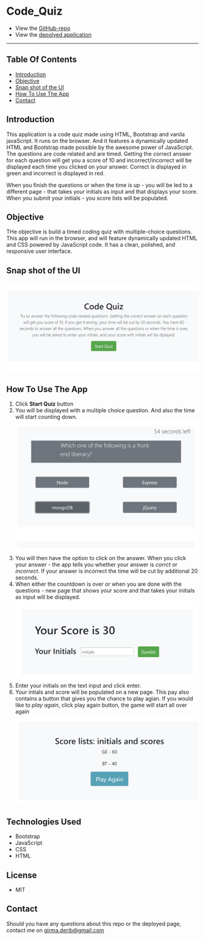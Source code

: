 # Code_Quiz
* View the [GitHub-repo](https://github.com/girmaD/Code_Quiz)
* View the [depolyed application](https://girmad.github.io/Code_Quiz/)
___
## Table Of Contents
* [Introduction](#Introduction)
* [Objective](#Objective)
* [Snap shot of the UI](#snap-shot-of-the-UI)
* [How To Use The App](#How-To-Use-The-App)
* [Contact](Contact)
## Introduction
This application is a code quiz made using HTML, Bootstrap and vanila javaScript. It runs on the browser. And it features a dynamically updated HTML and Bootstrap made possible by the awesome power of JavaScript. The questions are code related and are timed. Getting the correct answer for each question will get you a score of 10 and incorrect/incorrect will be displayed each time you clicked on your answer. Correct is displayed in green and incorrect is displayed in red.

When you finish the questions or when the time is up - you will be led to a different page - that takes your initials as input and that displays your score. When you submit your initials - you score lists will be populated.

## Objective
THe objective is build a timed coding quiz with multiple-choice questions. This app will run in the browser, and will feature dynamically updated HTML and CSS powered by JavaScript code. It has a clean, polished, and responsive user interface.

## Snap shot of the UI

![Alt text](./Assets/frontPage.png)


## How To Use The App

1. Click **Start Quiz** button
2. You will be displayed with a multiple choice question. And also the time will start counting down.
![Alt text](./Assets/quizPage.png)
3. You will then have the option to click on the answer. When you click your answer - the app tells you whether your answer is *corrct* or *incorrect*. If your answer is incorrect the time will be cut by additional 20 seconds.
4. When either the countdown is over or when you are done with the questions - new page that shows your score and that takes your initials as input will be displayed.
![Alt text](./Assets/initialsPage.png)
5. Enter your initials on the text input and click enter.
6. Your intials and score will be populated on a new page. This pay also contains a button that gives you the chance to play agian. If you would like to *play again*, click play again button, the game will start all over again
![Alt text](./Assets/scoreListsPage.png)

## Technologies Used

- Bootstrap
- JavaScript
- CSS
- HTML

## License
- MIT

## Contact

Should you have any questions about this repo or the deployed page, contact me on [girma.derib@gmail.com](mailto:girma.derib@gmail.com)
